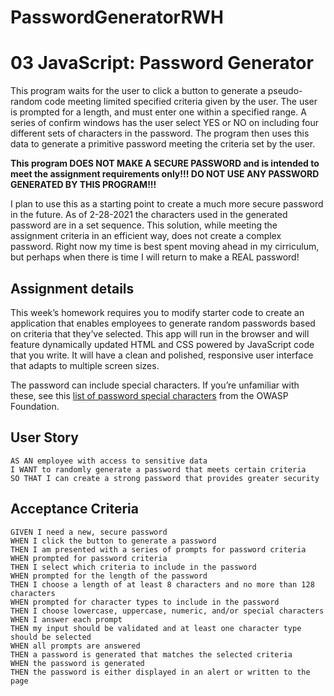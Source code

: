 # PasswordGeneratorRWH

# 03 JavaScript: Password Generator


This program waits for the user to click a button to generate a pseudo-random
code meeting limited specified criteria given by the user. The user is prompted for a length, and must enter one within a specified range. A series of confirm windows has the user select YES or NO on including four different sets of characters in the password. The program then uses this data to generate a primitive password meeting the criteria set by the user. 


**This program DOES NOT MAKE A SECURE PASSWORD and is intended to meet the
assignment requirements only!!! DO NOT USE ANY PASSWORD GENERATED BY THIS PROGRAM!!!**

I plan to use this as a starting point to create a much more secure password in the future. As of 2-28-2021 the characters used in the generated password are in a set sequence. This solution, while meeting the assignment criteria in an efficient way, does not create a complex password. Right now my time is best spent moving ahead in my cirriculum, but perhaps when there is time I will return to make a REAL password!
  




## Assignment details

This week’s homework requires you to modify starter code to create an application that enables employees to generate random passwords based on criteria that they’ve selected. This app will run in the browser and will feature dynamically updated HTML and CSS powered by JavaScript code that you write. It will have a clean and polished, responsive user interface that adapts to multiple screen sizes.

The password can include special characters. If you’re unfamiliar with these, see this [list of password special characters](https://www.owasp.org/index.php/Password_special_characters) from the OWASP Foundation.

## User Story

```
AS AN employee with access to sensitive data
I WANT to randomly generate a password that meets certain criteria
SO THAT I can create a strong password that provides greater security
```

## Acceptance Criteria

```
GIVEN I need a new, secure password
WHEN I click the button to generate a password
THEN I am presented with a series of prompts for password criteria
WHEN prompted for password criteria
THEN I select which criteria to include in the password
WHEN prompted for the length of the password
THEN I choose a length of at least 8 characters and no more than 128 characters
WHEN prompted for character types to include in the password
THEN I choose lowercase, uppercase, numeric, and/or special characters
WHEN I answer each prompt
THEN my input should be validated and at least one character type should be selected
WHEN all prompts are answered
THEN a password is generated that matches the selected criteria
WHEN the password is generated
THEN the password is either displayed in an alert or written to the page
```
